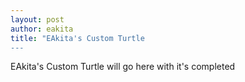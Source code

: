 ```yaml
---
layout: post
author: eakita
title: "EAkita's Custom Turtle
---
```


EAkita's Custom Turtle will go here with it's completed
